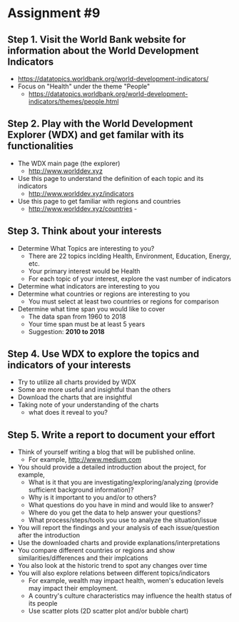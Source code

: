 # Assignment #9
## Step 1. Visit the World Bank website for information about the World Development Indicators 
- https://datatopics.worldbank.org/world-development-indicators/
- Focus on "Health" under the theme "People"
   - https://datatopics.worldbank.org/world-development-indicators/themes/people.html
## Step 2. Play with the World Development Explorer (WDX) and get familar with its functionalities
- The WDX main page (the explorer) 
    - http://www.worlddev.xyz
- Use this page to understand the definition of each topic and its indicators
    - http://www.worlddev.xyz/indicators
- Use this page to get familiar with regions and countries 
    - http://www.worlddev.xyz/countries    - 
## Step 3. Think about your interests 
- Determine What Topics are interesting to you? 
    - There are 22 topics inclding Health, Environment, Education, Energy, etc.
    - Your primary interest would be Health
    - For each topic of your interest, explore the vast number of indicators 
- Determine what indicators are interesting to you
- Determine what countries or regions are interesting to you
    - You must select at least two countries or regions for comparison
- Determine what time span you would like to cover
    -  The data span from 1960 to 2018
    -  Your time span must be at least 5 years
    -  Suggestion: **2010 to 2018**
## Step 4. Use WDX to explore the topics and indicators of your interests
- Try to utilize all charts provided by WDX 
- Some are more useful and insightful than the others
- Download the charts that are insightful 
- Taking note of your understanding of the charts
    - what does it reveal to you?
## Step 5. Write a report to document your effort
- Think of yourself writing a blog that will be published online. 
    - For example, http://www.medium.com
- You should provide a detailed introduction about the project, for example,
    - What is it that you are investigating/exploring/analyzing (provide sufficient background information)?
    - Why is it important to you and/or to others?
    - What questions do you have in mind and would like to answer?
    - Where do you get the data to help answer your questions?  
    - What process/steps/tools you use to analyze the situation/issue
- You will report the findings and your analysis of each issue/question after the introduction
- Use the downloaded charts and provide explanations/interpretations
- You compare different countries or regions and show similarities/differences and their implcations
- You also look at the historic trend to spot any changes over time
- You will also explore relations between different topics/indicators 
    - For example, wealth may impact health, women's education levels may impact their employment.
    - A country's culture characteristics may influence the health status of its people
    - Use scatter plots (2D scatter plot and/or bubble chart)
